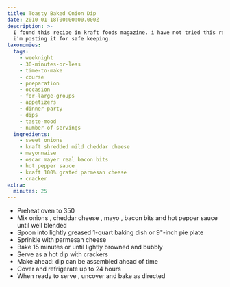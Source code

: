 ```yaml
---
title: Toasty Baked Onion Dip
date: 2010-01-18T00:00:00.000Z
description: >-
  I found this recipe in kraft foods magazine. i have not tried this recipe, but
  i'm posting it for safe keeping.
taxonomies:
  tags:
    - weeknight
    - 30-minutes-or-less
    - time-to-make
    - course
    - preparation
    - occasion
    - for-large-groups
    - appetizers
    - dinner-party
    - dips
    - taste-mood
    - number-of-servings
  ingredients:
    - sweet onions
    - kraft shredded mild cheddar cheese
    - mayonnaise
    - oscar mayer real bacon bits
    - hot pepper sauce
    - kraft 100% grated parmesan cheese
    - cracker
extra:
  minutes: 25
---
```

 - Preheat oven to 350
 - Mix onions , cheddar cheese , mayo , bacon bits and hot pepper sauce until well blended
 - Spoon into lightly greased 1-quart baking dish or 9"-inch pie plate
 - Sprinkle with parmesan cheese
 - Bake 15 minutes or until lightly browned and bubbly
 - Serve as a hot dip with crackers
 - Make ahead: dip can be assembled ahead of time
 - Cover and refrigerate up to 24 hours
 - When ready to serve , uncover and bake as directed

